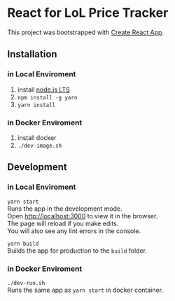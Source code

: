 # React for LoL Price Tracker

This project was bootstrapped with [Create React App](https://github.com/facebook/create-react-app).

## Installation

### in Local Enviroment

1. install [node.js LTS](https://nodejs.org/en/)
2. `npm install -g yarn`
3. `yarn install`

### in Docker Enviroment

1. install docker
2. `./dev-image.sh`

## Development

### in Local Enviroment

`yarn start` \
Runs the app in the development mode.\
Open [http://localhost:3000](http://localhost:3000) to view it in the browser.\
The page will reload if you make edits.\
You will also see any lint errors in the console.

`yarn build` \
Builds the app for production to the `build` folder.

### in Docker Enviroment

`./dev-run.sh` \
Runs the same app as `yarn start` in docker container. 
